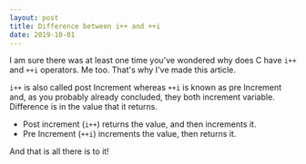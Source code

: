 ```yaml
---
layout: post
title: Difference between i++ and ++i
date: 2019-10-01
---
```


I am sure there was at least one time you've wondered why does C have `i++` and `++i` operators. Me too. That's why I've made this article.

`i++` is also called post Increment whereas `++i` is known as pre Increment and, as you probably already concluded, they both increment variable. Difference is in the value that it returns.

- Post increment (`i++`) returns the value, and then increments it.
- Pre Increment (`++i`) increments the value, then returns it.

And that is all there is to it!
